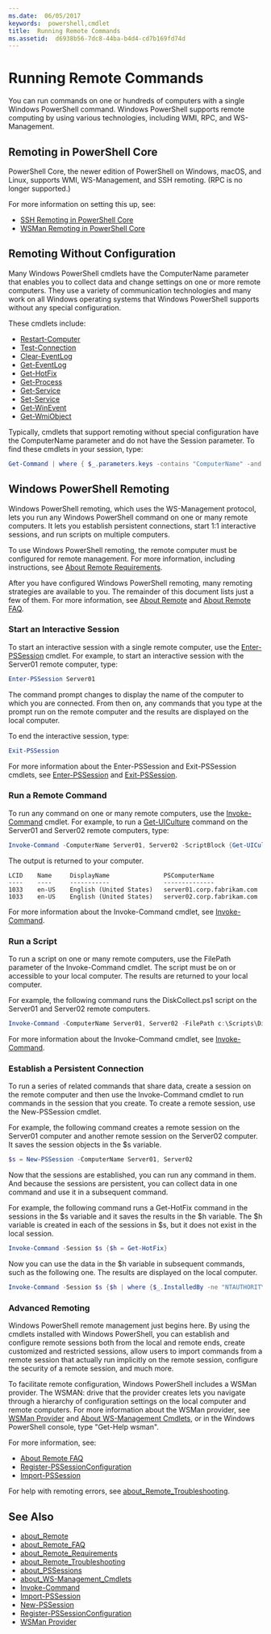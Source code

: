 ```yaml
---
ms.date:  06/05/2017
keywords:  powershell,cmdlet
title:  Running Remote Commands
ms.assetid:  d6938b56-7dc8-44ba-b4d4-cd7b169fd74d
---
```

# Running Remote Commands

You can run commands on one or hundreds of computers with a single Windows PowerShell command. Windows PowerShell supports remote computing by using various technologies, including WMI, RPC, and WS-Management.

## Remoting in PowerShell Core

PowerShell Core, the newer edition of PowerShell on Windows, macOS, and Linux,
supports WMI, WS-Management, and SSH remoting.
(RPC is no longer supported.)

For more information on setting this up, see:

* [SSH Remoting in PowerShell Core][ssh-remoting]
* [WSMan Remoting in PowerShell Core][wsman-remoting]

## Remoting Without Configuration

Many Windows PowerShell cmdlets have the ComputerName parameter that enables you to collect data and change settings on one or more remote computers. They use a variety of communication technologies and many work on all Windows operating systems that Windows PowerShell supports without any special configuration.

These cmdlets include:

* [Restart-Computer](https://go.microsoft.com/fwlink/?LinkId=821625)
* [Test-Connection](https://go.microsoft.com/fwlink/?LinkId=821646)
* [Clear-EventLog](https://go.microsoft.com/fwlink/?LinkId=821568)
* [Get-EventLog](https://go.microsoft.com/fwlink/?LinkId=821585)
* [Get-HotFix](https://go.microsoft.com/fwlink/?LinkId=821586)
* [Get-Process](https://go.microsoft.com/fwlink/?linkid=821590)
* [Get-Service](https://go.microsoft.com/fwlink/?LinkId=821593)
* [Set-Service](https://go.microsoft.com/fwlink/?LinkId=821633)
* [Get-WinEvent](https://go.microsoft.com/fwlink/?linkid=821529)
* [Get-WmiObject](https://go.microsoft.com/fwlink/?LinkId=821595)

Typically, cmdlets that support remoting without special configuration have the ComputerName parameter and do not have the Session parameter. To find these cmdlets in your session, type:

```powershell
Get-Command | where { $_.parameters.keys -contains "ComputerName" -and $_.parameters.keys -notcontains "Session"}
```

## Windows PowerShell Remoting

Windows PowerShell remoting, which uses the WS-Management protocol, lets you run any Windows PowerShell command on one or many remote computers. It lets you establish persistent connections, start 1:1 interactive sessions, and run scripts on multiple computers.

To use Windows PowerShell remoting, the remote computer must be configured for remote management. For more information, including instructions, see [About Remote Requirements](https://technet.microsoft.com/library/dd315349.aspx).

After you have configured Windows PowerShell remoting, many remoting strategies are available to you. The remainder of this document lists just a few of them. For more information, see [About Remote](https://technet.microsoft.com/library/dd347744.aspx) and
[About Remote FAQ](https://technet.microsoft.com/library/dd347744.aspx).

### Start an Interactive Session

To start an interactive session with a single remote computer, use the [Enter-PSSession](https://go.microsoft.com/fwlink/?LinkId=821477) cmdlet.
For example, to start an interactive session with the Server01 remote computer, type:

```powershell
Enter-PSSession Server01
```

The command prompt changes to display the name of the computer to which you are connected. From then on, any commands that you type at the prompt run on the remote computer and the results are displayed on the local computer.

To end the interactive session, type:

```powershell
Exit-PSSession
```

For more information about the Enter-PSSession and Exit-PSSession cmdlets, see [Enter-PSSession](https://go.microsoft.com/fwlink/?LinkId=821477)
and [Exit-PSSession](https://go.microsoft.com/fwlink/?LinkID=821478).

### Run a Remote Command

To run any command on one or many remote computers, use the [Invoke-Command](https://go.microsoft.com/fwlink/?LinkId=821493) cmdlet.
For example, to run a [Get-UICulture](https://go.microsoft.com/fwlink/?LinkId=821806) command on the Server01 and Server02 remote computers, type:

```powershell
Invoke-Command -ComputerName Server01, Server02 -ScriptBlock {Get-UICulture}
```

The output is returned to your computer.

```output
LCID    Name     DisplayName               PSComputerName
----    ----     -----------               --------------
1033    en-US    English (United States)   server01.corp.fabrikam.com
1033    en-US    English (United States)   server02.corp.fabrikam.com
```

For more information about the Invoke-Command cmdlet, see [Invoke-Command](https://go.microsoft.com/fwlink/?LinkId=821493).

### Run a Script

To run a script on one or many remote computers, use the FilePath parameter of the Invoke-Command cmdlet. The script must be on or accessible to your local computer. The results are returned to your local computer.

For example, the following command runs the DiskCollect.ps1 script on the Server01 and Server02 remote computers.

```powershell
Invoke-Command -ComputerName Server01, Server02 -FilePath c:\Scripts\DiskCollect.ps1
```

For more information about the Invoke-Command cmdlet, see [Invoke-Command](https://go.microsoft.com/fwlink/?LinkId=821493).

### Establish a Persistent Connection

To run a series of related commands that share data, create a session on the remote computer and then use the Invoke-Command cmdlet to run commands in the session that you create. To create a remote session, use the New-PSSession cmdlet.

For example, the following command creates a remote session on the Server01 computer and another remote session on the Server02 computer. It saves the session objects in the $s variable.

```powershell
$s = New-PSSession -ComputerName Server01, Server02
```

Now that the sessions are established, you can run any command in them. And because the sessions are persistent, you can collect data in one command and use it in a subsequent command.

For example, the following command runs a Get-HotFix command in the sessions in the $s variable and it saves the results in the $h variable. The $h variable is created in each of the sessions in $s, but it does not exist in the local session.

```powershell
Invoke-Command -Session $s {$h = Get-HotFix}
```

Now you can use the data in the $h variable in subsequent commands, such as the following one. The results are displayed on the local computer.

```powershell
Invoke-Command -Session $s {$h | where {$_.InstalledBy -ne "NTAUTHORITY\SYSTEM"}}
```

### Advanced Remoting

Windows PowerShell remote management just begins here. By using the cmdlets installed with Windows PowerShell, you can establish and configure remote sessions both from the local and remote ends, create customized and restricted sessions, allow users to import commands from a remote session that actually run implicitly on the remote session, configure the security of a remote session, and much more.

To facilitate remote configuration, Windows PowerShell includes a WSMan provider. The WSMAN: drive that the provider creates lets you navigate through a hierarchy of configuration settings on the local computer and remote computers.
 For more information about the WSMan provider, see  [WSMan Provider](https://technet.microsoft.com/en-us/library/dd819476.aspx) and
  [About WS-Management Cmdlets](https://technet.microsoft.com/en-us/library/dd819481.aspx), or in the Windows PowerShell console, type "Get-Help wsman".

For more information, see:

- [About Remote FAQ](https://technet.microsoft.com/en-us/library/dd315359.aspx)
- [Register-PSSessionConfiguration](https://go.microsoft.com/fwlink/?LinkId=821508)
- [Import-PSSession](https://go.microsoft.com/fwlink/?LinkId=821821)

For help with remoting errors, see [about_Remote_Troubleshooting](https://technet.microsoft.com/en-us/library/dd347642.aspx).

## See Also

- [about_Remote](https://technet.microsoft.com/en-us/library/9b4a5c87-9162-4adf-bdfe-fbc80b9b8970)
- [about_Remote_FAQ](https://technet.microsoft.com/en-us/library/e23702fd-9415-4a98-9975-390a4d3adc42)
- [about_Remote_Requirements](https://technet.microsoft.com/en-us/library/da213949-134c-4741-b307-81f4492ba1bd)
- [about_Remote_Troubleshooting](https://technet.microsoft.com/en-us/library/2f890148-8578-49ed-85ea-79a489dd6317)
- [about_PSSessions](https://technet.microsoft.com/en-us/library/7a9b4e0e-fa1b-47b0-92f6-6e2995d70acb)
- [about_WS-Management_Cmdlets](https://technet.microsoft.com/en-us/library/6ed3370a-ea10-45a5-9493-696aeace27ed)
- [Invoke-Command](https://go.microsoft.com/fwlink/?LinkId=821493)
- [Import-PSSession](https://go.microsoft.com/fwlink/?LinkId=821821)
- [New-PSSession](https://go.microsoft.com/fwlink/?LinkId=821498)
- [Register-PSSessionConfiguration](https://go.microsoft.com/fwlink/?LinkId=821508)
- [WSMan Provider](https://technet.microsoft.com/en-us/library/66fe1241-e08f-49ca-832f-a84c33ca8735)

[wsman-remoting]: WSMan-Remoting-in-PowerShell-Core.md
[ssh-remoting]: SSH-Remoting-in-PowerShell-Core.md